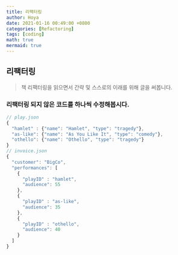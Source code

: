 ```yaml
---
title: 리팩터링
author: Hoya
date: 2021-01-16 00:49:00 +0800
categories: [Refactoring]
tags: [coding]
math: true
mermaid: true
---
```


## 리팩터링

> 책 리팩터링을 읽으면서 간략 및 스스로의 이래를 위해 글을 써봅니다.



### 리팩터링 되지 않은 코드를 하나씩 수정해봅시다.

```javascript
// play.json
{
  "hamlet" : {"name": "Hamlet", "type": "tragedy"},
  "as-like": {"name": "As You Like It", "type": "comedy"},
  "othello": {"name": "Othello", "type": "tragedy"}
}
// invoice.json
{
  "customer": "BigCo",
  "performances": [
    {
      "playID" : "hamlet",
      "audience": 55
    },
    {
      "playID" : "as-like",
      "audience": 35
    },
    {
      "playID" : "othello",
      "audience": 40
    }
  ]
}
```



```javascript

```

